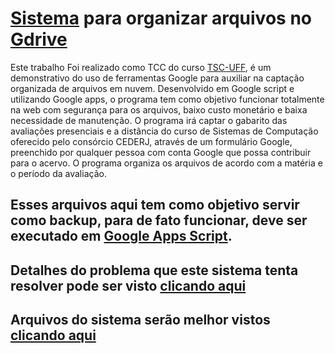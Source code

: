 # [Sistema](https://docs.google.com/forms/d/e/1FAIpQLSc-EfPoLZxU6lhU8dNtShTWxgM0VEIqBnHbD1vLhlk_4zXhBw/viewform?usp=sf_link) para organizar arquivos no [Gdrive](https://www.google.com/intl/pt-BR/drive/)

Este trabalho Foi realizado como TCC do curso [TSC-UFF](https://www.uff.br/?q=curso/tecnologia-em-sistemas-de-computacao-ead/1122221/tecnologico/niteroi), é um demonstrativo do uso de ferramentas Google para auxiliar
na captação organizada de arquivos em nuvem. Desenvolvido em Google script e
utilizando Google apps, o programa tem como objetivo funcionar totalmente na web
com segurança para os arquivos, baixo custo monetário e baixa necessidade de
manutenção. O programa irá captar o gabarito das avaliações presenciais e a
distância do curso de Sistemas de Computação oferecido pelo consórcio CEDERJ,
através de um formulário Google, preenchido por qualquer pessoa com conta Google
que possa contribuir para o acervo. O programa organiza os arquivos de acordo com
a matéria e o período da avaliação.

## Esses arquivos aqui tem como objetivo servir como backup, para de fato funcionar, deve ser executado em [Google Apps Script](https://developers.google.com/apps-script). 

## Detalhes do problema que este sistema tenta resolver pode ser visto [clicando aqui](TCC_Jefferson_A_Mota_costa.pdf)

## Arquivos do sistema serão melhor vistos [clicando aqui](https://drive.google.com/drive/folders/1M2JznpuIPH1lL5QIU0TFdRDwKWQeD9vI?usp=sharing)
